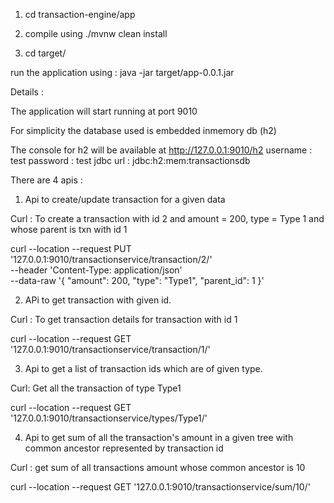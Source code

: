1. cd transaction-engine/app

2. compile using ./mvnw clean install 

3. cd target/

run the application using :
java -jar target/app-0.0.1.jar

Details :

The application will start running at port 9010

For simplicity the database used is embedded inmemory db (h2)

The console for h2 will be available at http://127.0.0.1:9010/h2
username : test
password : test
jdbc url : jdbc:h2:mem:transactionsdb


There are 4 apis :

1. Api to create/update transaction for a given data

Curl : To create a transaction with id 2 and amount = 200, type = Type 1 and whose parent is txn with id 1


curl --location --request PUT '127.0.0.1:9010/transactionservice/transaction/2/' \
--header 'Content-Type: application/json' \
--data-raw '{
  "amount": 200,
  "type": "Type1",
  "parent_id": 1
}'

2. APi to get transaction with given id.

Curl : To get transaction details for transaction with id 1

curl --location --request GET '127.0.0.1:9010/transactionservice/transaction/1/'  


3. Api to get a list of transaction ids which are of given type.

Curl: Get all the transaction of type Type1

curl --location --request GET '127.0.0.1:9010/transactionservice/types/Type1/'

4. Api to get sum of all the transaction's amount in a given tree with common ancestor represented by transaction id

Curl : get sum of all transactions amount whose common ancestor is 10

curl --location --request GET '127.0.0.1:9010/transactionservice/sum/10/'
